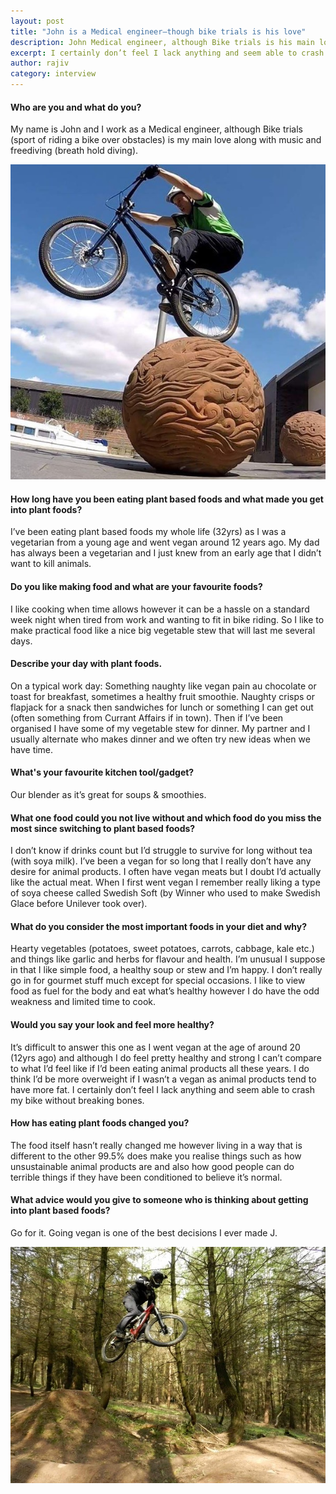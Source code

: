 ```yaml
---
layout: post
title: "John is a Medical engineer—though bike trials is his love"
description: John Medical engineer, although Bike trials is his main love along with music and freediving
excerpt: I certainly don’t feel I lack anything and seem able to crash my bike without breaking bones...
author: rajiv
category: interview
---
```

#### Who are you and what do you?

My name is John and I work as a Medical engineer, although Bike trials (sport of riding a bike over obstacles) is my main love along with music and freediving (breath hold diving).

![john bike trial on rock ball](/img/john-bike-trial-01.jpg)

#### How long have you been eating plant based foods and what made you get into plant foods?
I’ve been eating plant based foods my whole life (32yrs) as I was a vegetarian from a young age and went vegan around 12 years ago. My dad has always been a vegetarian and I just knew from an early age that I didn’t want to kill animals.

#### Do you like making food and what are your favourite foods?
I like cooking when time allows however it can be a hassle on a standard week night when tired from work and wanting to fit in bike riding. So I like to make practical food like a nice big vegetable stew that will last me several days.

#### Describe your day with plant foods.
On a typical work day:
Something naughty like vegan pain au chocolate or toast for breakfast, sometimes a healthy fruit smoothie. Naughty crisps or flapjack for a snack then sandwiches for lunch or something I can get out (often something from Currant Affairs if in town). Then if I’ve been organised I have some of my vegetable stew for dinner. My partner and I usually alternate who makes dinner and we often try new ideas when we have time.

#### What's your favourite kitchen tool/gadget?
Our blender as it’s great for soups & smoothies.

#### What one food could you not live without and which food do you miss the most since switching to plant based foods?
I don’t know if drinks count but I’d struggle to survive for long without tea (with soya milk).
I’ve been a vegan for so long that I really don’t have any desire for animal products. I often have vegan meats but I doubt I’d actually like the actual meat. When I first went vegan I remember really liking a type of soya cheese called Swedish Soft (by Winner who used to make Swedish Glace before Unilever took over).

#### What do you consider the most important foods in your diet and why?
Hearty vegetables (potatoes, sweet potatoes, carrots, cabbage, kale etc.) and things like garlic and herbs for flavour and health. I’m unusual I suppose in that I like simple food, a healthy soup or stew and I’m happy. I don’t really go in for gourmet stuff much except for special occasions. I like to view food as fuel for the body and eat what’s healthy however I do have the odd weakness and limited time to cook.

#### Would you say your look and feel more healthy?
It’s difficult to answer this one as I went vegan at the age of around 20 (12yrs ago) and although I do feel pretty healthy and strong I can’t compare to what I’d feel like if I’d been eating animal products all these years. I do think I’d be more overweight if I wasn’t a vegan as animal products tend to have more fat. I certainly don’t feel I lack anything and seem able to crash my bike without breaking bones.

#### How has eating plant foods changed you?
The food itself hasn’t really changed me however living in a way that is different to the other 99.5% does make you realise things such as how unsustainable animal products are and also how good people can do terrible things if they have been conditioned to believe it’s normal.


#### What advice would you give to someone who is thinking about getting into plant based foods?
Go for it. Going vegan is one of the best decisions I ever made J.

![john bike trial flying through the air](/img/john-bike-trial-02.jpg)